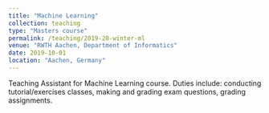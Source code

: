 ```yaml
---
title: "Machine Learning"
collection: teaching
type: "Masters course"
permalink: /teaching/2019-20-winter-ml
venue: "RWTH Aachen, Department of Informatics"
date: 2019-10-01
location: "Aachen, Germany"
---
```


Teaching Assistant for Machine Learning course. Duties include: conducting tutorial/exercises classes, making and grading exam questions, grading assignments.
